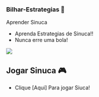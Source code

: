 ### Bilhar-Estrategias 🎱

Aprender Sinuca

 - Aprenda Estrategias de Sinuca!!
 - Nunca erre uma bola!

![](https://media1.tenor.com/m/j39LgbTqf9kAAAAC/pool-beer.gif)

## Jogar Sinuca 🎮

 - Clique [Aqui] Para jogar Siuca!
